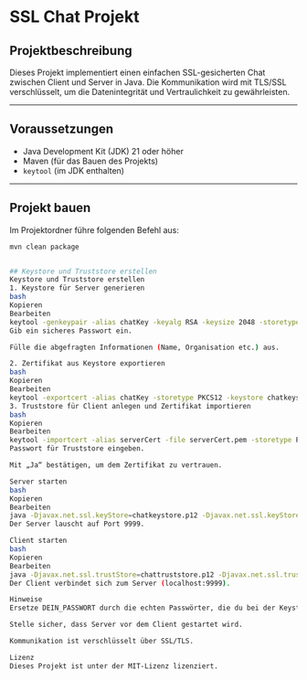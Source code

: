 # SSL Chat Projekt

## Projektbeschreibung
Dieses Projekt implementiert einen einfachen SSL-gesicherten Chat zwischen Client und Server in Java. Die Kommunikation wird mit TLS/SSL verschlüsselt, um die Datenintegrität und Vertraulichkeit zu gewährleisten.

---

## Voraussetzungen
- Java Development Kit (JDK) 21 oder höher
- Maven (für das Bauen des Projekts)
- `keytool` (im JDK enthalten)

---

## Projekt bauen
Im Projektordner führe folgenden Befehl aus:

```bash
mvn clean package


## Keystore und Truststore erstellen
Keystore und Truststore erstellen
1. Keystore für Server generieren
bash
Kopieren
Bearbeiten
keytool -genkeypair -alias chatKey -keyalg RSA -keysize 2048 -storetype PKCS12 -keystore chatkeystore.p12 -validity 3650
Gib ein sicheres Passwort ein.

Fülle die abgefragten Informationen (Name, Organisation etc.) aus.

2. Zertifikat aus Keystore exportieren
bash
Kopieren
Bearbeiten
keytool -exportcert -alias chatKey -storetype PKCS12 -keystore chatkeystore.p12 -file serverCert.pem
3. Truststore für Client anlegen und Zertifikat importieren
bash
Kopieren
Bearbeiten
keytool -importcert -alias serverCert -file serverCert.pem -storetype PKCS12 -keystore chattruststore.p12
Passwort für Truststore eingeben.

Mit „Ja“ bestätigen, um dem Zertifikat zu vertrauen.

Server starten
bash
Kopieren
Bearbeiten
java -Djavax.net.ssl.keyStore=chatkeystore.p12 -Djavax.net.ssl.keyStorePassword=DEIN_PASSWORT -cp target org.example.SSLChatServer
Der Server lauscht auf Port 9999.

Client starten
bash
Kopieren
Bearbeiten
java -Djavax.net.ssl.trustStore=chattruststore.p12 -Djavax.net.ssl.trustStorePassword=DEIN_PASSWORT -cp target org.example.SSLChatClient
Der Client verbindet sich zum Server (localhost:9999).

Hinweise
Ersetze DEIN_PASSWORT durch die echten Passwörter, die du bei der Keystore-/Truststore-Erstellung vergeben hast.

Stelle sicher, dass Server vor dem Client gestartet wird.

Kommunikation ist verschlüsselt über SSL/TLS.

Lizenz
Dieses Projekt ist unter der MIT-Lizenz lizenziert.

